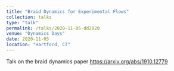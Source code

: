 ```yaml
---
title: "Braid Dynamics for Experimental Flows"
collection: talks
type: "talk"
permalink: /talks/2020-11-05-dd2020
venue: "Dynamics Days"
date: 2020-11-05
location: "Hartford, CT"
---
```


Talk on the braid dynamics paper <https://arxiv.org/abs/1910.12779>
